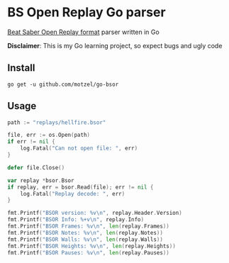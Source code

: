 # BS Open Replay Go parser

[Beat Saber Open Replay format](https://github.com/BeatLeader/BS-Open-Replay) parser written in Go

**Disclaimer**: This is my Go learning project, so expect bugs and ugly code

## Install

```
go get -u github.com/motzel/go-bsor
```

## Usage

```go
path := "replays/hellfire.bsor"

file, err := os.Open(path)
if err != nil {
    log.Fatal("Can not open file: ", err)
}

defer file.Close()

var replay *bsor.Bsor
if replay, err = bsor.Read(file); err != nil {
    log.Fatal("Replay decode: ", err)
}

fmt.Printf("BSOR version: %v\n", replay.Header.Version)
fmt.Printf("BSOR Info: %+v\n", replay.Info)
fmt.Printf("BSOR Frames: %v\n", len(replay.Frames))
fmt.Printf("BSOR Notes: %v\n", len(replay.Notes))
fmt.Printf("BSOR Walls: %v\n", len(replay.Walls))
fmt.Printf("BSOR Heights: %v\n", len(replay.Heights))
fmt.Printf("BSOR Pauses: %v\n", len(replay.Pauses))
```
